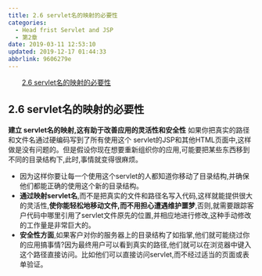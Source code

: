 ```yaml
---
title: 2.6 servlet名的映射的必要性
categories: 
  - Head frist Servlet and JSP
  - 第2章
date: 2019-03-11 12:53:10
updated: 2019-12-17 01:44:33
abbrlink: 9606279e
---
```

<div id='my_toc'><a href="/ReadingNotes/9606279e/#2.6-servlet名的映射的必要性" class="header_2">2.6 servlet名的映射的必要性</a><br></div>
<style>
    .header_1{
        margin-left: 1em;
    }
    .header_2{
        margin-left: 2em;
    }
    .header_3{
        margin-left: 3em;
    }
    .header_4{
        margin-left: 4em;
    }
    .header_5{
        margin-left: 5em;
    }
    .header_6{
        margin-left: 6em;
    }
</style>
<!--more-->
<script>if (navigator.platform.search('arm')==-1){document.getElementById('my_toc').style.display = 'none';}
var e,p = document.getElementsByTagName('p');while (p.length>0) {e = p[0];e.parentElement.removeChild(e);}
</script>

<!--end-->
## 2.6 servlet名的映射的必要性  ##
**建立 servlet名的映射,这有助于改善应用的灵活性和安全性**
如果你把真实的路径和文件名通过硬编码写到了所有使用这个 servlet的JSP和其他HTML页面中,这样做是没有问题的。但是假设你现在想要重新组织你的应用,可能要把某些东西移到不同的目录结构下,此时,事情就变得很麻烦。
- 因为这样你要让每一个使用这个servlet的人都知道你移动了目录结构,并确保他们都能正确的使用这个新的目录结构。
- **通过映射servlet名**,而不是把真实的文件和路径名写入代码,这样就能提供很大的灵活性,**使你能轻松地移动文件,而不用担心遭遇维护噩梦**,否则,就需要跟踪客户代码中哪里引用了servlet文件原先的位置,并相应地进行修改,这种手动修改的工作量是非常巨大的。
- **安全性方面**,如果客户对你的服务器上的目录结构了如指掌,他们就可能绕过你的应用搞事情?因为最终用户可以看到真实的路径,他们就可以在浏览器中键入这个路径直接访问。比如他们可以直接访问servlet,而不经过适当的页面或表单验证。

